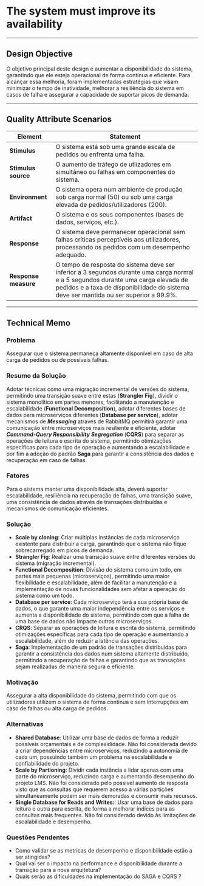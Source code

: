 # The system must improve its availability

---

## Design Objective
O objetivo principal deste design é aumentar a disponibilidade do sistema, garantindo que ele esteja operacional de forma contínua e eficiente. Para alcançar essa melhoria, foram implementadas estratégias que visam minimizar o tempo de inatividade, melhorar a resiliência do sistema em casos de falha e assegurar a capacidade de suportar picos de demanda.

---

## Quality Attribute Scenarios

| **Element**          | **Statement**                                                                                                                                                                                                               |
|----------------------|-----------------------------------------------------------------------------------------------------------------------------------------------------------------------------------------------------------------------------|
| **Stimulus**         | O sistema está sob uma grande escala de pedidos ou enfrenta uma falha.                                                                                                                                                      |
| **Stimulus source**  | O aumento de tráfego de utlizadores em simultâneo ou falhas em componentes do sistema.                                                                                                                                      |
| **Environment**      | O sistema opera num ambiente de produção sob carga normal (50) ou sob uma carga elevada de pedidos/utilizadores (200).                                                                                                      |
| **Artifact**         | O sistema e os seus componentes (bases de dados, serviços, etc.).                                                                                                                                                           |
| **Response**         | O sistema deve permanecer operacional sem falhas críticas perceptíveis aos utilizadores, processando os pedidos com um desempenho adequado.                                                                                 |
| **Response measure** | O tempo de resposta do sistema deve ser inferior a 3 segundos durante uma carga normal e a 5 segundos durante uma carga elevada de pedidos e a taxa de disponibilidade do sistema deve ser mantida ou ser superior a 99.9%. |

---

## Technical Memo

### Problema
Assegurar que o sistema permaneça altamente disponível em caso de alta carga de pedidos ou de possíveis falhas.

### Resumo da Solução
Adotar técnicas como uma migração incremental de versões do sistema, permitindo uma transição suave entre estas (**Strangler Fig**), dividir o sistema monolítico em partes menores, facilitando a manutenção e escalabilidade (**Functional Decomposition**), adotar diferentes bases de dados para microserviços diferentes (**Database per service**), adotar mecanismos de ***Messaging*** através de RabbitMQ permitirá garantir uma comunicação entre microserviços mais resiliente e eficiente, adotar ***Command-Query Responsibility Segregation*** (**CQRS**) para separar as operações de leitura e escrita do sistema, permitindo otimizações específicas para cada tipo de operação e aumentando a escalabilidade e por fim a adoção do padrão **Saga** para garantir a consistência dos dados e recuperação em caso de falhas.

### Fatores
Para o sistema manter uma disponibilidade alta, deverá suportar escalabilidade, resiliência na recuperação de falhas, uma transição suave, uma consistência de dados através de transações distribuídas e mecanismos de comunicação eficientes.

### Solução
- **Scale by cloning**: Criar múltiplas instâncias de cada microserviço existente para distribuir a carga, garantindo que o sistema não fique sobrecarregado em picos de demanda.
- **Strangler Fig**: Realizar uma transição suave entre diferentes versões do sistema (migração incremental).
- **Functional Decomposition**: Divisão do sistema como um todo, em partes mais pequenas (microserviços), permitindo uma maior flexibilidade e escalabilidade, além de facilitar a manutenção e a implementação de novas funcionalidades sem afetar a operação do sistema como um todo.
- **Database per service**: Cada microserviço terá a sua própria base de dados, o que garante uma maior independência entre os serviços e aumenta a disponibilidade do sistema, permitindo com que a falha de uma base de dados não impacte outros microserviços.
- **CRQS**: Separar as operações de leitura e escrita do sistema, permitindo otimizações específicas para cada tipo de operação e aumentando a escalabilidade, além de reduzir a latência das operações.
- **Saga**: Implementação de um padrão de transações distribuídas para garantir a consistência dos dados num sistema altamente distribuído, permitindo a recuperação de falhas e garantindo que as transações sejam realizadas de maneira segura e eficiente.

### Motivação 
Assegurar a alta disponibilidade do sistema, permitindo com que os utilizadores utilizem o sistema de forma continua e sem interrupções em caso de falhas ou alta carga de pedidos.

### Alternativas
- **Shared Database**: Utilizar uma base de dados de forma a reduzir possíveis orçamentais e de complexididade. Não foi considerada devido a criar dependências entre microserviços, reduzindo a autonomia de cada um, possuindo também um problema na escalabilidade e confiabilidade do projeto.
- **Scale by Partioning**: Dividir cada instância a lidar apenas com uma parte do microserviço, reduzindo carga e aumentando desempenho do projeto LMS. Não foi considerado pelo possivel aumento de resposta visto que as consultas que requerem acesso a várias partições simultaneamente podem ser mais demoradas e consumir mais recursos.
- **Single Database for Reads and Writes:**: Usar uma base de dados para leitura e outra para escrita, de forma a melhorar índices para as consultas mais frequentes. Não foi considerado devido às limitações de escalabilidade e desempenho.


### Questões Pendentes
- Como validar se as metricas de desempenho e disponibilidade estão a ser atingidas?
- Qual vai ser o impacto na performance e disponibilidade durante a transição para a nova arquitetura?
- Quais serão as dificuldades na implementação do SAGA e CQRS ?